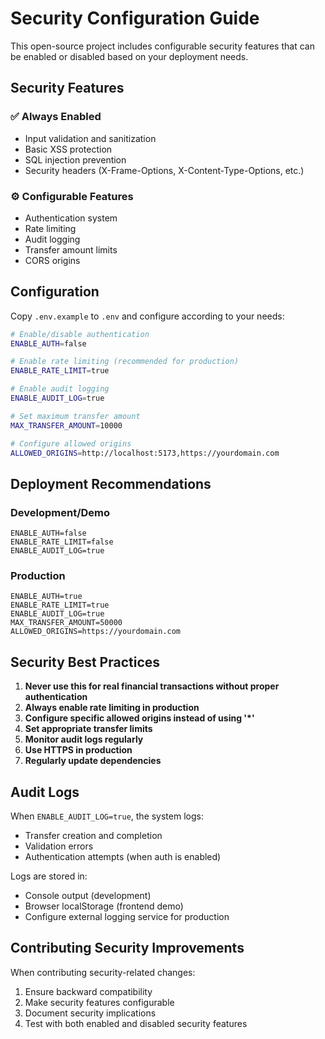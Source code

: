 
# Security Configuration Guide

This open-source project includes configurable security features that can be enabled or disabled based on your deployment needs.

## Security Features

### ✅ Always Enabled
- Input validation and sanitization
- Basic XSS protection
- SQL injection prevention
- Security headers (X-Frame-Options, X-Content-Type-Options, etc.)

### ⚙️ Configurable Features
- Authentication system
- Rate limiting
- Audit logging
- Transfer amount limits
- CORS origins

## Configuration

Copy `.env.example` to `.env` and configure according to your needs:

```bash
# Enable/disable authentication
ENABLE_AUTH=false

# Enable rate limiting (recommended for production)
ENABLE_RATE_LIMIT=true

# Enable audit logging
ENABLE_AUDIT_LOG=true

# Set maximum transfer amount
MAX_TRANSFER_AMOUNT=10000

# Configure allowed origins
ALLOWED_ORIGINS=http://localhost:5173,https://yourdomain.com
```

## Deployment Recommendations

### Development/Demo
```env
ENABLE_AUTH=false
ENABLE_RATE_LIMIT=false
ENABLE_AUDIT_LOG=true
```

### Production
```env
ENABLE_AUTH=true
ENABLE_RATE_LIMIT=true
ENABLE_AUDIT_LOG=true
MAX_TRANSFER_AMOUNT=50000
ALLOWED_ORIGINS=https://yourdomain.com
```

## Security Best Practices

1. **Never use this for real financial transactions without proper authentication**
2. **Always enable rate limiting in production**
3. **Configure specific allowed origins instead of using '*'**
4. **Set appropriate transfer limits**
5. **Monitor audit logs regularly**
6. **Use HTTPS in production**
7. **Regularly update dependencies**

## Audit Logs

When `ENABLE_AUDIT_LOG=true`, the system logs:
- Transfer creation and completion
- Validation errors
- Authentication attempts (when auth is enabled)

Logs are stored in:
- Console output (development)
- Browser localStorage (frontend demo)
- Configure external logging service for production

## Contributing Security Improvements

When contributing security-related changes:
1. Ensure backward compatibility
2. Make security features configurable
3. Document security implications
4. Test with both enabled and disabled security features
